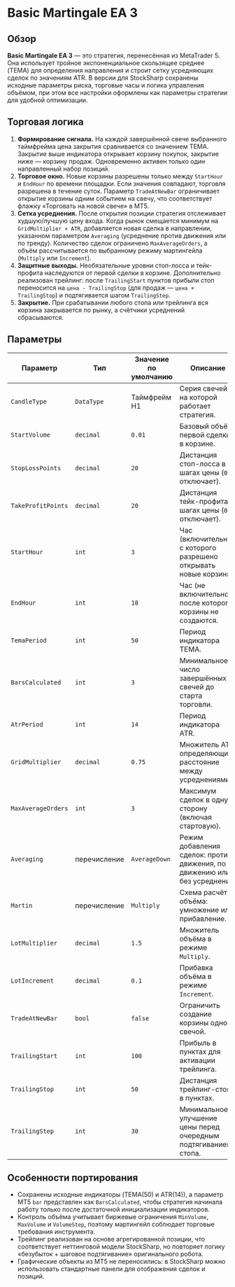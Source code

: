 # Basic Martingale EA 3

## Обзор
**Basic Martingale EA 3** — это стратегия, перенесённая из MetaTrader 5. Она использует тройное экспоненциальное скользящее среднее (TEMA) для определения направления и строит сетку усредняющих сделок по значениям ATR. В версии для StockSharp сохранены исходные параметры риска, торговые часы и логика управления объёмом, при этом все настройки оформлены как параметры стратегии для удобной оптимизации.

## Торговая логика
1. **Формирование сигнала.** На каждой завершённой свече выбранного таймфрейма цена закрытия сравнивается со значением TEMA. Закрытие выше индикатора открывает корзину покупок, закрытие ниже — корзину продаж. Одновременно активен только один направленный набор позиций.
2. **Торговое окно.** Новые корзины разрешены только между `StartHour` и `EndHour` по времени площадки. Если значения совпадают, торговля разрешена в течение суток. Параметр `TradeAtNewBar` ограничивает открытие корзины одним событием на свечу, что соответствует флажку «Торговать на новой свече» в MT5.
3. **Сетка усреднения.** После открытия позиции стратегия отслеживает худшую/лучшую цену входа. Когда рынок смещается минимум на `GridMultiplier × ATR`, добавляется новая сделка в направлении, указанном параметром `Averaging` (усреднение против движения или по тренду). Количество сделок ограничено `MaxAverageOrders`, а объём рассчитывается по выбранному режиму мартингейла (`Multiply` или `Increment`).
4. **Защитные выходы.** Необязательные уровни стоп-лосса и тейк-профита наследуются от первой сделки в корзине. Дополнительно реализован трейлинг: после `TrailingStart` пунктов прибыли стоп переносится на `цена - TrailingStop` (для продаж — `цена + TrailingStop`) и подтягивается шагом `TrailingStep`.
5. **Закрытие.** При срабатывании любого стопа или трейлинга вся корзина закрывается по рынку, а счётчики усреднений сбрасываются.

## Параметры
| Параметр | Тип | Значение по умолчанию | Описание |
|----------|-----|------------------------|----------|
| `CandleType` | `DataType` | Таймфрейм H1 | Серия свечей, на которой работает стратегия. |
| `StartVolume` | `decimal` | `0.01` | Базовый объём первой сделки в корзине. |
| `StopLossPoints` | `decimal` | `20` | Дистанция стоп-лосса в шагах цены (`0` отключает). |
| `TakeProfitPoints` | `decimal` | `20` | Дистанция тейк-профита в шагах цены (`0` отключает). |
| `StartHour` | `int` | `3` | Час (включительно), с которого разрешено открывать новые корзины. |
| `EndHour` | `int` | `18` | Час (не включительно), после которого корзины не создаются. |
| `TemaPeriod` | `int` | `50` | Период индикатора TEMA. |
| `BarsCalculated` | `int` | `3` | Минимальное число завершённых свечей до старта торговли. |
| `AtrPeriod` | `int` | `14` | Период индикатора ATR. |
| `GridMultiplier` | `decimal` | `0.75` | Множитель ATR, определяющий расстояние между усреднениями. |
| `MaxAverageOrders` | `int` | `3` | Максимум сделок в одну сторону (включая стартовую). |
| `Averaging` | перечисление | `AverageDown` | Режим добавления сделок: против движения, по движению или без усреднения. |
| `Martin` | перечисление | `Multiply` | Схема расчёта объёма: умножение или прибавление. |
| `LotMultiplier` | `decimal` | `1.5` | Множитель объёма в режиме `Multiply`. |
| `LotIncrement` | `decimal` | `0.1` | Прибавка объёма в режиме `Increment`. |
| `TradeAtNewBar` | `bool` | `false` | Ограничить создание корзины одной свечой. |
| `TrailingStart` | `int` | `100` | Прибыль в пунктах для активации трейлинга. |
| `TrailingStop` | `int` | `50` | Дистанция трейлинг-стопа в пунктах. |
| `TrailingStep` | `int` | `30` | Минимальное улучшение цены перед очередным подтягиванием стопа. |

## Особенности портирования
- Сохранены исходные индикаторы (TEMA(50) и ATR(14)), а параметр MT5 `bar` представлен как `BarsCalculated`, чтобы стратегия начинала работу только после достаточной инициализации индикаторов.
- Контроль объёма учитывает биржевые ограничения `MinVolume`, `MaxVolume` и `VolumeStep`, поэтому мартингейл соблюдает торговые требования инструмента.
- Трейлинг реализован на основе агрегированной позиции, что соответствует неттинговой модели StockSharp, но повторяет логику «безубыток + шаговое подтягивание» оригинального робота.
- Графические объекты из MT5 не переносились: в StockSharp можно использовать стандартные панели для отображения сделок и позиций.
